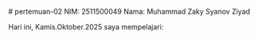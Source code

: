 # pertemuan-02
 NIM: 2511500049
 Nama: Muhammad Zaky Syanov Ziyad

 Hari ini, Kamis.Oktober.2025 saya mempelajari:
